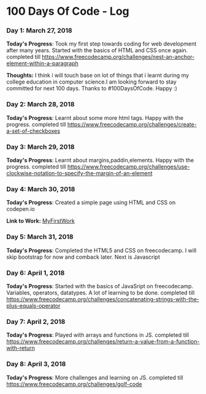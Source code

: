 # 100 Days Of Code - Log

### Day 1: March 27, 2018 ####

**Today's Progress**: Took my first step towards coding for web development after many years. Started with the basics of HTML and CSS once again.
completed till https://www.freecodecamp.org/challenges/nest-an-anchor-element-within-a-paragraph

**Thoughts:** I think i will touch base on lot of things that i learnt during my college education in computer science.I am looking forward to stay committed for next 100 days. Thanks to #100DaysOfCode. Happy :)

### Day 2: March 28, 2018 ####
**Today's Progress**: Learnt about some more html tags. Happy with the progress.
completed till https://www.freecodecamp.org/challenges/create-a-set-of-checkboxes

### Day 3: March 29, 2018 ####
**Today's Progress**: Learnt about margins,paddin,elements. Happy with the progress.
completed till https://www.freecodecamp.org/challenges/use-clockwise-notation-to-specify-the-margin-of-an-element

### Day 4: March 30, 2018 ####
**Today's Progress**: Created a simple page using HTML and CSS on codepen.io

**Link to Work:** [MyFirstWork](https://codepen.io/DGeek/pen/yKKjPq)

### Day 5: March 31, 2018 ####
**Today's Progress**: Completed the HTML5 and CSS on freecodecamp. I will skip bootstrap for now and comback later. Next is Javascript
                      
### Day 6: April 1, 2018 ####
**Today's Progress**: Started with the basics of JavaSript on freecodecamp. Variables, operators, datatypes. A lot of learning to be done.
completed till https://www.freecodecamp.org/challenges/concatenating-strings-with-the-plus-equals-operator


### Day 7: April 2, 2018 ####
**Today's Progress**: Played with arrays and functions in JS.
completed till https://www.freecodecamp.org/challenges/return-a-value-from-a-function-with-return

### Day 8: April 3, 2018 ####
**Today's Progress**: More challenges and learning on JS.
completed till https://www.freecodecamp.org/challenges/golf-code
